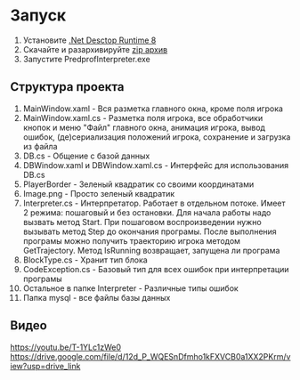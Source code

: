 ﻿# Запуск
1. Установите [.Net Desctop Runtime 8](https://dotnet.microsoft.com/en-us/download/dotnet/8.0)
1. Скачайте и разархивируйте [zip архив](https://github.com/StePanKinS/PredprofGridMaster/releases/download/v1.1.0/PredprofInterpreter.zip)
1. Запустите PredprofInterpreter.exe


## Структура проекта
1. MainWindow.xaml - Вся разметка главного окна, кроме поля игрока
1. MainWindow.xaml.cs - Разметка поля игрока, все обработчики кнопок и меню "Файл" главного окна, анимация игрока, вывод ошибок, (де)сериализация положений игрока, сохранение и загрузка из файла
1. DB.cs - Общение с базой данных
1. DBWindow.xaml и DBWindow.xaml.cs - Интерфейс для использования DB.cs
1. PlayerBorder - Зеленый квадратик со своими координатами
1. Image.png - Просто зеленый квадратик
1. Interpreter.cs - Интерпретатор. Работает в отдельном потоке. Имеет 2 режима: пошаговый и без остановки. Для начала работы надо вызвать метод Start. При пошаговом воспроизведении нужно вызывать метод Step до окончания програмы. После выполнения програмы можно получить траекторию игрока методом GetTrajectory. Метод IsRunning возвращает, запущена ли програма
1. BlockType.cs - Хранит тип блока
1. CodeException.cs - Базовый тип для всех ошибок при интерпретации програмы
1. Остальное в папке Interpreter - Различные типы ошибок
1. Папка mysql - все файлы базы данных

## Видео
https://youtu.be/T-1YLc1zWe0
https://drive.google.com/file/d/12d_P_WQESnDfmho1kFXVCB0a1XX2PKrm/view?usp=drive_link